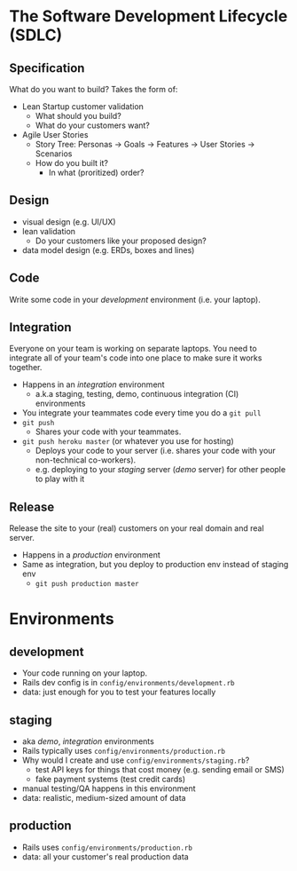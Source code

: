 # The Software Development Lifecycle (SDLC)

## Specification
What do you want to build? Takes the form of:
* Lean Startup customer validation
  * What should you build?
  * What do your customers want?
* Agile User Stories
  * Story Tree: Personas -> Goals -> Features -> User Stories -> Scenarios
  * How do you built it?
    * In what (proritized) order?

## Design
* visual design (e.g. UI/UX)
* lean validation
  * Do your customers like your proposed design?
* data model design (e.g. ERDs, boxes and lines)

## Code
Write some code in your _development_ environment (i.e. your laptop).

## Integration
Everyone on your team is working on separate laptops. You need to integrate all of your team's code into one place to make sure it works together.

* Happens in an _integration_ environment
  * a.k.a staging, testing, demo, continuous integration (CI) environments
* You integrate your teammates code every time you do a `git pull`
* `git push`
  * Shares your code with your teammates.
* `git push heroku master` (or whatever you use for hosting)
  * Deploys your code to your server (i.e. shares your code with your non-technical co-workers).
  * e.g. deploying to your _staging_ server (_demo_ server) for other people to play with it

## Release
Release the site to your (real) customers on your real domain and real server.

* Happens in a _production_ environment
* Same as integration, but you deploy to production env instead of staging env
  * `git push production master`


# Environments

## development
*  Your code running on your laptop.
*  Rails dev config is in `config/environments/development.rb`
*  data: just enough for you to test your features locally
## staging
*  aka _demo_, _integration_ environments
*  Rails typically uses `config/environments/production.rb`
*  Why would I create and use `config/environments/staging.rb`?
   * test API keys for things that cost money (e.g. sending email or SMS)
   * fake payment systems (test credit cards)
*  manual testing/QA happens in this environment
*  data: realistic, medium-sized amount of data
## production
*  Rails uses `config/environments/production.rb`
*  data: all your customer's real production data
